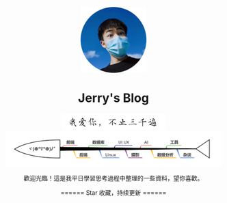 <div align="center">
	<img width="154" src="images/jerry.png">
    <h1>Jerry's Blog</h1>
    <img width="245" src="images/love.png">
    <img src="images/mind.png" />
    <p>
       歡迎光臨！這是我平日學習思考過程中整理的一些資料，望你喜歡。
    </p>
    <p>
       ======  Star 收藏，持续更新  ======
    </p>
</div>